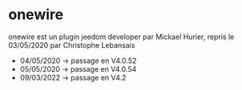 # onewire
 
onewire est un plugin jeedom developer par Mickael Hurier, repris le 03/05/2020 par Christophe Lebansais

- 04/05/2020 -> passage en V4.0.52
- 05/05/2020 -> passage en V4.0.54
- 09/03/2022 -> passage en V4.2
